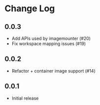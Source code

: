 # Change Log

## 0.0.3

- Add APIs used by imagemounter (#20)
- Fix workspace mapping issues (#19)

## 0.0.2

- Refactor + container image support (#14)

## 0.0.1

- Initial release
